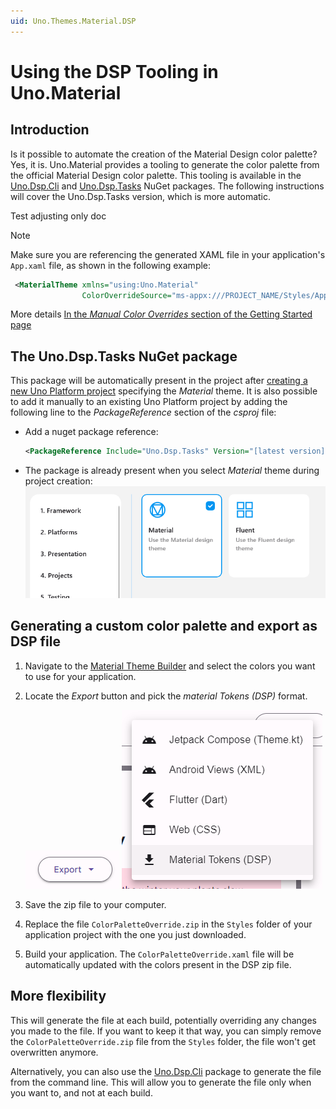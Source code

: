 ```yaml
---
uid: Uno.Themes.Material.DSP
---
```


# Using the DSP Tooling in Uno.Material

## Introduction

Is it possible to automate the creation of the Material Design color palette? Yes, it is. Uno.Material provides a tooling to generate the color palette from the official Material Design color palette. This tooling is available in the [Uno.Dsp.Cli](https://nuget.org/packages/Uno.Dsp.Cli) and [Uno.Dsp.Tasks](https://nuget.org/packages/Uno.Dsp.Tasks) NuGet packages. The following instructions will cover the Uno.Dsp.Tasks version, which is more automatic.

Test adjusting only doc

> [!NOTE]
> Make sure you are referencing the generated XAML file in your
> application's `App.xaml` file, as shown in the following example:
>
> ```xml
>  <MaterialTheme xmlns="using:Uno.Material"
>                 ColorOverrideSource="ms-appx:///PROJECT_NAME/Styles/Application/MaterialColorsOverride.xaml" />
> ```
>
> More details [In the _Manual Color Overrides_ section of the Getting Started page](xref:uno.themes.material.getstarted)

## The Uno.Dsp.Tasks NuGet package

This package will be automatically present in the project after [creating a new Uno Platform project](https://aka.platform.uno/get-started) specifying the _Material_ theme. It is also possible to add it manually to an existing Uno Platform project by adding the following line to the _PackageReference_ section of the _csproj_ file:

* Add a nuget package reference:

   ```xml
   <PackageReference Include="Uno.Dsp.Tasks" Version="[latest version]" />
   ```

* The package is already present when you select _Material_ theme during project creation:
   ![Selection of Material theme when creating a project using the Uno Template Wizard](assets/material-theme-selection-wizard.png)

## Generating a custom color palette and export as DSP file

1. Navigate to the [Material Theme Builder](https://m3.material.io/theme-builder#/custom) and select the colors you want to use for your application.
2. Locate the _Export_ button and pick the _material Tokens (DSP)_ format.

   ![Export Button](assets/material-theme-builder-export1.png) ![DSP Selection](assets/material-theme-builder-export2.png)
3. Save the zip file to your computer.
4. Replace the file `ColorPaletteOverride.zip` in the `Styles` folder of your application project with the one you just downloaded.
5. Build your application. The `ColorPaletteOverride.xaml` file will be automatically updated with the colors present in the DSP zip file.

## More flexibility

This will generate the file at each build, potentially overriding any changes you made to the file. If you want to keep it that way, you can simply remove the `ColorPaletteOverride.zip` file from the `Styles` folder, the file won't get overwritten anymore.

Alternatively, you can also use the [Uno.Dsp.Cli](https://nuget.org/packages/Uno.Dsp.Cli) package to generate the file from the command line. This will allow you to generate the file only when you want to, and not at each build.
